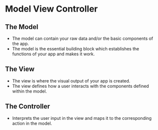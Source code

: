 # Model View Controller

## The Model
- The model can contain your raw data and/or the basic components of the app.
- The model is the essential building block which establishes the functions of your app and makes it work.

## The View
- The view is where the visual output of your app is created.
- The view defines how a user interacts with the components defined within the model.

## The Controller
- Interprets the user input in the view and maps it to the corresponding action in the model.